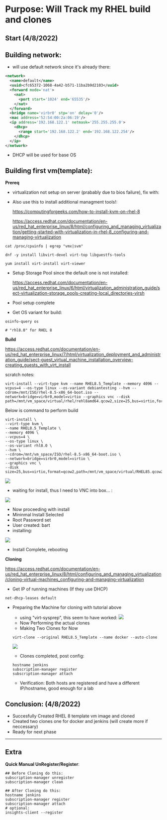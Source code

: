 # Purpose: Will Track my RHEL build and clones

## Start (4/8/2022)

## Building network:

- will use default network since it's already there:

```xml
<network>
  <name>default</name>
  <uuid>cfc65372-1068-4a42-b571-11ba2b9d2103</uuid>
  <forward mode='nat'>
    <nat>
      <port start='1024' end='65535'/>
    </nat>
  </forward>
  <bridge name='virbr0' stp='on' delay='0'/>
  <mac address='52:54:00:2a:06:19'/>
  <ip address='192.168.122.1' netmask='255.255.255.0'>
    <dhcp>
      <range start='192.168.122.2' end='192.168.122.254'/>
    </dhcp>
  </ip>
</network>
```

- DHCP will be used for base OS 

## Building first vm(template):

**Prereq**
- virtualization not setup on server (prabably due to bios failure), fix with:

- Also use this to install additional managment tools!:

  https://computingforgeeks.com/how-to-install-kvm-on-rhel-8

  https://access.redhat.com/documentation/en-us/red_hat_enterprise_linux/8/html/configuring_and_managing_virtualization/getting-started-with-virtualization-in-rhel-8_configuring-and-managing-virtualization

  
```
cat /proc/cpuinfo | egrep "vmx|svm"
```


```
dnf -y install libvirt-devel virt-top libguestfs-tools
```
```
yum install virt-install virt-viewer
```

- Setup Storage Pool since the default one is not installed:

  https://access.redhat.com/documentation/en-us/red_hat_enterprise_linux/6/html/virtualization_administration_guide/sect-virtualization-storage_pools-creating-local_directories-virsh

- Pool setup complete

- Get OS variant for build:

```
osinfo-query os

# "rhl8.0" for RHEL 8
```


**Build**

https://access.redhat.com/documentation/en-us/red_hat_enterprise_linux/7/html/virtualization_deployment_and_administration_guide/sect-guest_virtual_machine_installation_overview-creating_guests_with_virt_install

scratch notes:
```
virt-install --virt-type kvm --name RHEL8.5_Template --memory 4096 --vcpus=4 --os-type linux --os-variant debiantesting --hvm --cdrom=/mnt/ISO/rhel-8.5-x86_64-boot.iso --network=bridge=virbr0,model=virtio --graphics vnc --disk path=/mnt/vm_space/virtual/rhel/rehl8amd64.qcow2,size=25,bus=virtio,format=qcow2
```

Below is command to perform build
```
virt-install \
--virt-type kvm \
--name RHEL8.5_Template \
--memory 4096 \
--vcpus=4 \
--os-type linux \
--os-variant rhl8.0 \
--hvm \
--cdrom=/mnt/vm_space/ISO/rhel-8.5-x86_64-boot.iso \
--network=bridge=virbr0,model=virtio \
--graphics vnc \
--disk size=25,bus=virtio,format=qcow2,path=/mnt/vm_space/virtual/RHEL85.qcow2
```

![](pics/20220408135837.png)  

- waiting for install, thus I need to VNC into box... :

![](pics/20220408140444.png)  

- Now proceeding with install
- Mininmal Install Selected
- Root Password set
- User created: bart  
- installing:

![](pics/20220408143337.png)  

- Install Complete, rebooting

**Cloning**

  https://access.redhat.com/documentation/en-us/red_hat_enterprise_linux/8/html/configuring_and_managing_virtualization/cloning-virtual-machines_configuring-and-managing-virtualization

- Get IP of running machines (If they use DHCP)

```
net-dhcp-leases default
```

- Preparing the Machine for cloning with tutorial above
  - using "virt-sysprep", this seem to have worked:
  ![](pics/20220408151644.png)  
  - Now Performing the actual clones
  - Making Two Clones for Now

  ```
  virt-clone --original RHEL8.5_Template --name docker --auto-clone

  ```

  ![](pics/20220408152317.png)  

  - Clones completed, post config:
  ```
  hostname jenkins
  subscription-manager register
  subscription-manager attach
  ```
  - Verification: Both hosts are registered and have a different IP/hostname, good enough for a lab


## Conclusion: (4/8/2022)

- Succesfully Created RHEL 8 template vm image and cloned
- Created two clones one for docker and jenkins (will create more if neccessary)
- Ready for next phase


---
## Extra

**Quick Manual UnRegister/Register**:

```
## Before Cloning do this:
subscription-manager unregister
subscription-manager clean

## After Cloning do this:
hostname jenkins
subscription-manager register
subscription-manager attach
# optional:
insights-client --register
```

